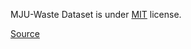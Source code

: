 MJU-Waste Dataset is under [MIT](https://spdx.org/licenses/MIT.html) license.

[Source](https://github.com/realwecan/mju-waste/blob/master/LICENSE)
